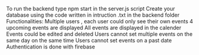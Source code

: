 To run the backend type npm start in the server.js script
Create your database using the code written in intruction .txt in the backend folder
Functionalities:
Multiple users , each user could only see their own events
4 upcoming events are displayed 
All events are displayed in the calender
Events could be edited and deleted
Users cannot set multiple events on the same day on the same time
Users cannot set events on a past date
Authentication is done with firebase
